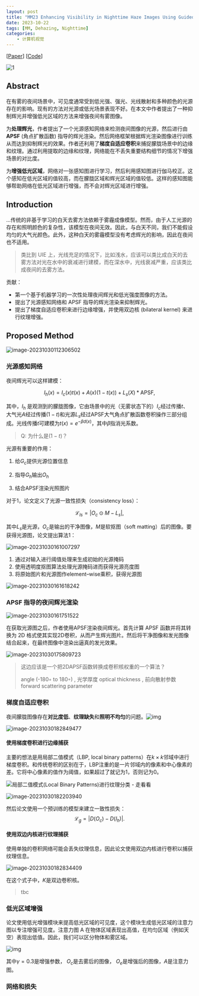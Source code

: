 ```yaml
---
layout: post
title: "MM23 Enhancing Visibility in Nighttime Haze Images Using Guided APSF and Gradient Adaptive Convolution"
date: 2023-10-22
tags: [MM, Dehazing, Nighttime]
categories:
    - 计算机视觉
---
```


[[Paper](https://arxiv.org/abs/2308.01738)] [[Code](https://github.com/jinyeying/nighttime_dehaze)]

![1](https://raw.githubusercontent.com/hongjr03/img/main/1.png)

## Abstract

在有雾的夜间场景中，可见度通常受到低光强、强光、光线散射和多种颜色的光源存在的影响。现有的方法对光源或低光场景表现不好。在本文中作者提出了一种抑制辉光并增强低光区域的方法来增强夜间有雾图像。

为**处理辉光**，作者提出了一个光源感知网络来检测夜间图像的光源，然后进行由 **APSF** (角点扩散函数) 指导的辉光渲染。然后网络框架根据辉光渲染图像进行训练从而达到抑制辉光的效果。作者还利用了**梯度自适应卷积**来捕捉朦胧场景中的边缘和纹理。通过利用提取的边缘和纹理，网络能在不丢失重要结构细节的情况下增强场景的对比度。

为**增强低光区域**，网络对一张感知图进行学习，然后利用感知图进行伽马校正。这个感知在低光区域的值较高，而在朦胧区域和辉光区域的值较低。这样的感知图能够帮助网络在低光区域进行增强，而不会对辉光区域进行增强。

## Introduction

...传统的非基于学习的白天去雾方法依赖于雾霾成像模型。然而，由于人工光源的存在和照明颜色的复杂性，该模型在夜间无效。因此，与白天不同，我们不能假设均匀的大气光颜色。此外，这种白天的雾霾模型没有考虑辉光的影响，因此在夜间也不适用。

> 类比到 UIE 上，光线充足的情况下，比如浅水，应该可以类比成白天的去雾方法对光在水中的衰减进行建模，而在深水中，光线衰减严重，应该类比成夜间的去雾方法。

贡献：

- 第一个基于机器学习的一次性处理夜间辉光和低光强度图像的方法。
- 提出了光源感知网络和 APSF 指导的辉光渲染来抑制辉光。
- 提出了梯度自适应卷积来进行边缘增强，并使用双边核 (bilateral kernel) 来进行纹理增强。

## Proposed Method

![image-20231030112306502](https://raw.githubusercontent.com/hongjr03/img/main/image-20231030112306502.png)

### 光源感知网络

夜间辉光可以这样建模：

$$
I_h(x) = I_c(x)t(x) + A(x)(1-t(x)) + L_s(X)*\text{APSF},
$$

其中，$I_h$ 是观测到的朦胧图像，它由场景中的光（无雾状态下的）$I_c$经过传播$t$、大气光$A$经过传播$(1-t)$和光源$L_s$经过$\text{APSF}$大气角点扩散函数卷积操作三部分组成。光线传播$t$可建模为$t(x) = e^{-\beta d(x)}$，其中$\beta$指消光系数。

> Q: 为什么是$(1-t)$？

光源有重要的作用：

1. 给$G_c$提供光源位置信息

2. 指导$G_h$输出$O_h$

3. 结合$\text{APSF}$渲染光照图片

对于1，论文定义了光源一致性损失（consistency loss）：

$$
\mathcal{L}_{ls}=\left|O_c \odot M - L_s\right|,
$$

其中$L_s$是光源，$O_c$是输出的干净图像，$M$是软抠图（soft matting）后的图像。要获得光源图，论文提出算法1：

![image-20231030161007297](https://raw.githubusercontent.com/hongjr03/img/main/image-20231030161007297.png)

1. 通过对输入进行阈值处理来生成初始的光源掩码
2. 使用透明度抠图算法处理光源掩码进而获得光源亮度图
3. 将原始图片和光源图作element–wise乘积，获得光源图

![image-20231030161618242](https://raw.githubusercontent.com/hongjr03/img/main/image-20231030161618242.png)

### APSF 指导的夜间辉光渲染

![image-20231030161751522](https://raw.githubusercontent.com/hongjr03/img/main/image-20231030161751522.png)

在获取光源图之后，作者使用APSF渲染夜间辉光。首先计算 APSF 函数并将其转换为 2D 格式使其实现2D卷积，从而产生辉光图片。然后将干净图像和发光图像结合起来，在最终图像中渲染出逼真的发光效果。

![image-20231030175809723](https://raw.githubusercontent.com/hongjr03/img/main/image-20231030175809723.png)

> 这边应该是一个把2DAPSF函数转换成卷积核权重的一个算法？
>
> angle (-180◦ to 180◦) , 光学厚度 optical thickness , 前向散射参数 forward scattering parameter

### 梯度自适应卷积

夜间朦胧图像存在**对比度低**、**纹理缺失**和**照明不均匀**的问题。![img](https://raw.githubusercontent.com/hongjr03/img/main/v2-53ce3efea1f418c56566c6a9f58e4b51_1440w.webp)

![image-20231030182849477](https://raw.githubusercontent.com/hongjr03/img/main/image-20231030182849477.png)

#### 使用梯度卷积进行边缘捕获

主要的想法是用局部二值模式（LBP, local binary patterns）在$k \times k$邻域中进行梯度卷积。和传统卷积的区别在于，LBP注重的是一片邻域内的像素和中心像素的差。它将中心像素的值作为阈值，如果超过了就记为$1$，否则记为$0$。

![局部二值模式(Local Binary Patterns)进行纹理分类 - 走看看](https://raw.githubusercontent.com/hongjr03/img/main/OIP.bbwAQ0tsPfLCH62YbYBQgQHaEJ)

![image-20231030182203940](https://raw.githubusercontent.com/hongjr03/img/main/image-20231030182203940.png)

然后论文使用一个预训练的模型来建立一致性损失：
$$
\mathcal{L}_g=\left|D(O_c)-D(I_h)\right|.
$$

#### 使用双边内核进行纹理捕获

使用单独的卷积网络可能会丢失纹理信息，因此论文使用双边内核进行卷积以捕获纹理信息。

![image-20231030182834409](https://raw.githubusercontent.com/hongjr03/img/main/image-20231030182834409.png)

在这个式子中，$K$是双边卷积核。

> tbc

### 低光区域增强

论文使用低光增强模块来提高低光区域的可见度，这个模块生成低光区域的注意力图以专注增强可见度。注意力图 A 在物体区域表现出高值，在均匀区域（例如天空）表现出低值。因此，我们可以区分物体和雾区域。

![img](https://raw.githubusercontent.com/hongjr03/img/main/v2-0d6ad415ffacfd3af9bd43ac9adf5412_1440w.webp)

其中$\gamma=0.3$是增强参数， $O_c$是去雾后的图像， $O_e$是增强后的图像，$A$是注意力图。

### 网络和损失
